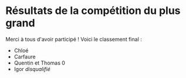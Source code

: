 # Résultats de la compétition du plus grand

Merci à tous d'avoir participé !
Voici le classement final :
- Chloé
- Carfaure
- Quentin et Thomas $0$
- Igor *disqualifié*


<!--stackedit_data:
eyJoaXN0b3J5IjpbLTE2NjExMDkzNjcsMTg4MDUwMjQyOV19
-->
